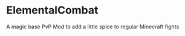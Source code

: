 ElementalCombat
===============

A magic base PvP Mod to add a little spice to regular Minecraft fights
